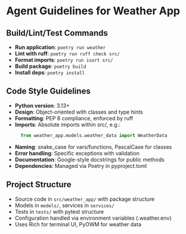 # Agent Guidelines for Weather App

## Build/Lint/Test Commands
- **Run application**: `poetry run weather`
- **Lint with ruff**: `poetry run ruff check src/`
- **Format imports**: `poetry run isort src/`
- **Build package**: `poetry build`
- **Install deps**: `poetry install`

## Code Style Guidelines
- **Python version**: 3.13+
- **Design**: Object-oriented with classes and type hints
- **Formatting**: PEP 8 compliance, enforced by ruff
- **Imports**: Absolute imports within src/, e.g.:
  ```python
    from weather_app.models.weather_data import WeatherData
  ```
- **Naming**: snake_case for vars/functions, PascalCase for classes
- **Error handling**: Specific exceptions with validation
- **Documentation**: Google-style docstrings for public methods
- **Dependencies**: Managed via Poetry in pyproject.toml

## Project Structure
- Source code in `src/weather_app/` with package structure
- Models in `models/`, services in `services/`
- Tests in `tests/` with pytest structure
- Configuration handled via environment variables (.weather.env)
- Uses Rich for terminal UI, PyOWM for weather data
